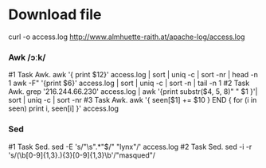# Download file
curl -o access.log http://www.almhuette-raith.at/apache-log/access.log
### Awk /ɔːk/
#1 Task Awk. 
 awk '{ print $12}' access.log | sort | uniq -c | sort -nr | head -n 1
 awk -F\" '{print $6}' access.log | sort | uniq -c | sort -n | tail -n 1
#2 Task Awk. 
grep '216.244.66.230' access.log | awk '{print substr($4, 5, 8)" " $1 }'| sort | uniq -c | sort -nr
#3 Task Awk. 
awk '{ seen[$1] += $10 } END { for (i in seen) print i, seen[i] }' access.log
### Sed
#1 Task Sed. 
sed -E 's/\"\s\".*\"$/" "lynx"/' access.log
#2 Task Sed. 
 sed -i -r 's/(\b[0-9]{1,3}\.){3}[0-9]{1,3}\b'/"masqued"/
 
